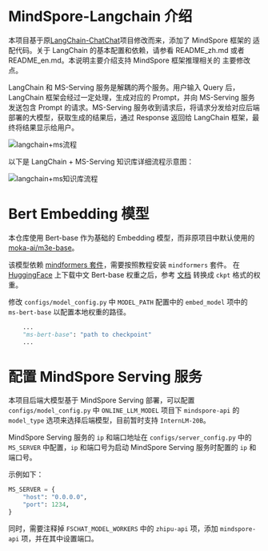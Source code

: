 # MindSpore-Langchain 介绍

本项目基于原[LangChain-ChatChat](https://github.com/chatchat-space/Langchain-Chatchat)项目修改而来，添加了 MindSpore 框架的
适配代码。关于 LangChain 的基本配置和依赖，请参看 README_zh.md 或者 README_en.md。本说明主要介绍支持 MindSpore 框架推理相关的
主要修改点。

LangChain 和 MS-Serving 服务是解耦的两个服务。用户输入 Query 后，LangChain 框架会经过一定处理，生成对应的 Prompt，并向 MS-Serving
服务发送包含 Prompt 的请求。MS-Serving 服务收到请求后，将请求分发给对应后端部署的大模型，获取生成的结果后，通过 Response 返回给
LangChain 框架，最终将结果显示给用户。

![langchain+ms流程](../img/langchain+ms-serving.png)

以下是 LangChain + MS-Serving 知识库详细流程示意图：

![langchain+ms知识库流程](../img/langchain+ms-serving+knowledgebase.png)


# Bert Embedding 模型

本仓库使用 Bert-base 作为基础的 Embedding 模型，而非原项目中默认使用的 [moka-ai/m3e-base](https://huggingface.co/moka-ai/m3e-base)。


该模型依赖 [mindformers 套件](https://gitee.com/mindspore/mindformers)，需要按照教程安装 `mindformers` 套件。
在 [HuggingFace](https://huggingface.co/bert-base-chinese) 上下载中文 Bert-base 权重之后，参考
[文档](https://gitee.com/mindspore/mindformers/blob/dev/docs/model_cards/bert.md) 转换成 `ckpt` 格式的权重。

修改 `configs/model_config.py` 中 `MODEL_PATH` 配置中的 `embed_model` 项中的 `ms-bert-base` 以配置本地权重的路径。

```python
    ...
    "ms-bert-base": "path to checkpoint"
    ...
```

# 配置 MindSpore Serving 服务

本项目后端大模型基于 MindSpore Serving 部署，可以配置 `configs/model_config.py` 中 `ONLINE_LLM_MODEL` 项目下 `mindspore-api`
的 `model_type` 选项来选择后端模型，目前暂时支持 `InternLM-20B`。

MindSpore Serving 服务的 `ip` 和端口地址在 `configs/server_config.py` 中的 `MS_SERVER` 中配置，`ip` 和端口号为启动 MindSpore
Serving 服务时配置的 `ip` 和端口号。

示例如下：

```python
MS_SERVER = {
    "host": "0.0.0.0",
    "port": 1234,
}
```

同时，需要注释掉 `FSCHAT_MODEL_WORKERS` 中的 `zhipu-api` 项，添加 `mindspore-api` 项，并在其中设置端口。
